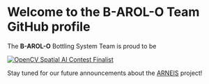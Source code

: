 # Welcome to the B-AROL-O Team GitHub profile

<!--
Hi there 👋

**B-AROL-O/B-AROL-O** is a ✨ _special_ ✨ repository because its `README.md` (this file) appears on your GitHub profile.

Here are some ideas to get you started:

- 🔭 I’m currently working on ...
- 🌱 I’m currently learning ...
- 👯 I’m looking to collaborate on ...
- 🤔 I’m looking for help with ...
- 💬 Ask me about ...
- 📫 How to reach me: ...
- 😄 Pronouns: ...
- ⚡ Fun fact: ...
-->

The **B-AROL-O** Bottling System Team is proud to be

<a href="https://opencv.org/opencv-spatial-ai-contest/#finalists">![OpenCV Spatial AI Contest Finalist](https://user-images.githubusercontent.com/75182/146637995-3266f15d-81a4-4470-a337-965404340121.jpg)</a>

Stay tuned for our future announcements about the [ARNEIS](https://github.com/B-AROL-O/ARNEIS) project!

<!-- EOF -->
